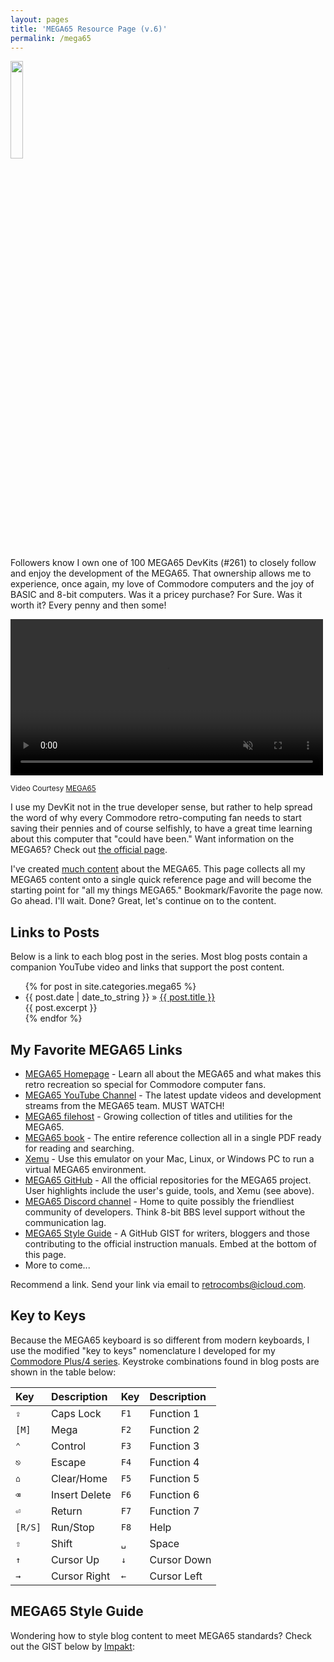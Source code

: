 ```yaml
---
layout: pages
title: 'MEGA65 Resource Page (v.6)'
permalink: /mega65
---
```


<img class="category" src="http://www.stevencombs.com/images/design/mega65.svg" width="20%" />

Followers know I own one of 100 MEGA65 DevKits (#261) to closely follow and enjoy the development of the MEGA65. That ownership allows me to experience, once again, my love of Commodore computers and the joy of BASIC and 8-bit computers. Was it a pricey purchase? For Sure. Was it worth it? Every penny and then some!

<div class="video-container">
  <video width=500px id="video-bg" autoplay muted loop>
  <source src="images/mega65/mega65-rotating.mp4" type="video/mp4">
  </video>
</div>

<sup>Video Courtesy [MEGA65](https://mega65.org)</sup>

I use my DevKit not in the true developer sense, but rather to help spread the word of why every Commodore retro-computing fan needs to start saving their pennies and of course selfishly, to have a great time learning about this computer that "could have been." Want information on the MEGA65? Check out [the official page](https://www.mega65.org).

I've created [much content](https://www.stevencombs.com/mega65) about the MEGA65. This page collects all my MEGA65 content onto a single quick reference page and will become the starting point for "all my things MEGA65." Bookmark/Favorite the page now. Go ahead. I'll wait. Done? Great, let's continue on to the content.

## Links to Posts

Below is a link to each blog post in the series. Most blog posts contain a companion YouTube video and links that support the post content.

<ul id="blog-posts" class="posts">
{% for post in site.categories.mega65 %}
    <li><span>{{ post.date | date_to_string }} &raquo; </span><a href="{{ post.url }}">{{ post.title }}</a></li><div> {{ post.excerpt }} </div>
{% endfor %}
</ul>

## My Favorite MEGA65 Links

* [MEGA65 Homepage](https://www.mega65.org) - Learn all about the MEGA65 and what makes this retro recreation so special for Commodore computer fans.
* [MEGA65 YouTube Channel](https://www.youtube.com/channel/UCEz3CQ343r4ssvIdmhDauMQ) - The latest update videos and development streams from the MEGA65 team. MUST WATCH!
* [MEGA65 filehost](https://files.mega65.org/) - Growing collection of titles and utilities for the MEGA65.
* [MEGA65 book](https://files.mega65.org?id=d668168c-1fef-4560-a530-77e9e237536d) - The entire reference collection all in a single PDF ready for reading and searching.
* [Xemu](https://github.lgb.hu/xemu/) - Use this emulator on your Mac, Linux, or Windows PC to run a virtual MEGA65 environment.
* [MEGA65 GitHub](https://github.com/MEGA65) - All the official repositories for the MEGA65 project. User highlights include the user's guide, tools, and Xemu (see above).
* [MEGA65 Discord channel](https://discord.gg/8zVbk2hK) - Home to quite possibly the friendliest community of developers. Think 8-bit BBS level support without the communication lag.
* [MEGA65 Style Guide](https://gist.github.com/Impakt/41b7f2144104dfcd252b051236a3ef4e) - A GitHub GIST for writers, bloggers and those contributing to the official instruction manuals. Embed at the bottom of this page.
* More to come...

Recommend a link. Send your link via email to [retrocombs@icloud.com](mailto:retrocombs@icloud.com?subject=Recommend%20Link).

## Key to Keys

Because the MEGA65 keyboard is so different from modern keyboards, I use the modified "key to keys" nomenclature I developed for my [Commodore Plus/4 series](https://www.stevencombs.com/plus4). Keystroke combinations found in blog posts are shown in the table below:

| Key     | Description   | Key  | Description |
|:--------|:--------------|:-----|:------------|
| `⇪`     | Caps Lock     | `F1` | Function 1  |
| `[M]`  | Mega     | `F2` | Function 2  |
| `⌃`     | Control       | `F3` | Function 3  |
| `⎋`     | Escape        | `F4` | Function 4  |
| `⌂`     | Clear/Home    | `F5` | Function 5  |
| `⌫`     | Insert Delete | `F6` | Function 6  |
| `⏎`     | Return        | `F7` | Function 7  |
| `[R/S]` | Run/Stop      | `F8` | Help        |
| `⇧`     | Shift         | `␣`  | Space       |
| `↑`     | Cursor Up     | `↓`  | Cursor Down |
| `→`     | Cursor Right  | `←`  | Cursor Left |

## MEGA65 Style Guide

Wondering how to style blog content to meet MEGA65 standards? Check out the GIST below by [Impakt](https://gist.github.com/Impakt):

<script src="https://gist.github.com/Impakt/41b7f2144104dfcd252b051236a3ef4e.js"></script>
